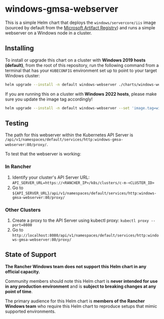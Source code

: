 # windows-gmsa-webserver

This is a simple Helm chart that deploys the `windows/servercore/iis` image (sourced by default from the [Microsoft Artifact Registry](https://mcr.microsoft.com/)) and runs a simple webserver on a Windows node in a cluster.

## Installing

To install or upgrade this chart on a cluster with **Windows 2019 hosts (default)**, from the root of this repository, run the following command from a terminal that has your `KUBECONFIG` environment set up to point to your target Windows cluster:

```bash
helm upgrade --install -n default windows-webserver ./charts/windows-webserver
```

If you are running this on a cluster with **Windows 2022 hosts**, please make sure you update the image tag accordingly!

```bash
helm upgrade --install -n default windows-webserver --set 'image.tag=windowsservercore-ltsc2022' ./charts/windows-webserver
```

## Testing

The path for this webserver within the Kubernetes API Server is `/api/v1/namespaces/default/services/http:windows-gmsa-webserver:80/proxy/`.

To test that the webserver is working:

### In Rancher

1. Identify your cluster's API Server URL: `API_SERVER_URL=https://<RANCHER_IP>/k8s/clusters/c-m-<CLUSTER_ID>`
2. Go to `${API_SERVER_URL}/api/v1/namespaces/default/services/http:windows-gmsa-webserver:80/proxy/`

### Other Clusters

1. Create a proxy to the API Server using kubectl proxy: `kubectl proxy --port=8080`
2. Go to `http://localhost:8080/api/v1/namespaces/default/services/http:windows-gmsa-webserver:80/proxy/`

## State of Support

**The Rancher Windows team does not support this Helm chart in any official capacity.**

Community members should note this Helm chart is **never intended for use in any production environment** and is **subject to breaking changes at any point of time**.

The primary audience for this Helm chart is **members of the Rancher Windows team** who require this Helm chart to reproduce setups that mimic supported environments.
